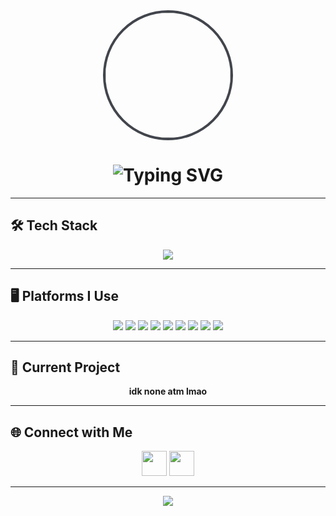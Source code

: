<!-- Fearrrx's Profile README -->

<div align="center">
  <img src="https://lh3.googleusercontent.com/a/ACg8ocIcwcwDfVOkvXor7yL1EW_8iWtwg9qZremeu1Fhs60uikt1qPA=s288-c-no" width="200" style="border-radius:50%; border: 4px solid #42454c;" />

  <!-- Typing Effect -->
  <h1>
    <img src="https://readme-typing-svg.demolab.com?font=Fira+Code&weight=600&size=26&duration=3000&pause=1000&color=D1D5DB&center=true&vCenter=true&width=600&lines=yo+im+fearrr(aka swrlzxx) ;17+yo.does+Graphics+design,+UI%2FUX,+Music,+Web+Dev,+Bots;Hit+me+up+if+u+wanna+work.+No+bs" alt="Typing SVG" />
  </h1>
</div>

---

## 🛠 Tech Stack
<div align="center">
  <img src="https://skillicons.dev/icons?i=html,css,js,react,typescript,python,nodejs&theme=dark" />
</div>

---

## 🖥 Platforms I Use
<div align="center">
  <img src="https://img.shields.io/badge/Codeanywhere-272a30?style=for-the-badge&logo=codeanywhere&logoColor=white" />
  <img src="https://img.shields.io/badge/VSCode%20Web-1b1d21?style=for-the-badge&logo=visualstudiocode&logoColor=white" />
  <img src="https://img.shields.io/badge/GitHub%20Codespaces-16181b?style=for-the-badge&logo=github&logoColor=white" />
  <img src="https://img.shields.io/badge/Google%20Colab-202124?style=for-the-badge&logo=googlecolab&logoColor=white" />
  <img src="https://img.shields.io/badge/Google%20AI%20Studio-42454c?style=for-the-badge&logo=google&logoColor=white" />
  <img src="https://img.shields.io/badge/ChatGPT-535863?style=for-the-badge&logo=openai&logoColor=white" />
  <img src="https://img.shields.io/badge/Gemini-1b1d21?style=for-the-badge&logo=google&logoColor=white" />
  <img src="https://img.shields.io/badge/Claude-272a30?style=for-the-badge&logo=anthropic&logoColor=white" />
  <img src="https://img.shields.io/badge/Grok-202124?style=for-the-badge&logo=x&logoColor=white" />
</div>

---

## 🚀 Current Project
<div align="center">
  <b>idk none atm lmao</b>
</div>

---

## 🌐 Connect with Me
<div align="center">
    <img src="https://skillicons.dev/icons?i=discord&theme=dark" height="40" />
  </a>
  <a href="https://www.instagram.com/swrlzxx" target="_blank">
    <img src="https://skillicons.dev/icons?i=instagram&theme=dark" height="40" />
  </a>
</div>

---

<div align="center">
  <img src="https://capsule-render.vercel.app/api?type=waving&color=42454c&height=120&section=footer"/>
</div>
